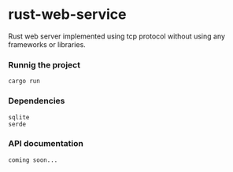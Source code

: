 # rust-web-service
Rust web server implemented using tcp protocol without using any frameworks or libraries.

### Runnig the project
```
cargo run
```

### Dependencies
```
sqlite
serde
```

### API documentation
```
coming soon...
```

